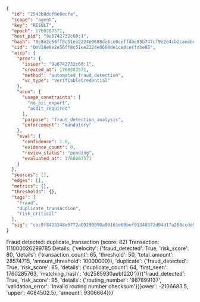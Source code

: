 ```json
{
  "id": "2542b8dcf0e0ecfa",
  "scope": "agent",
  "key": "RESULT",
  "epoch": 1760287571,
  "host_pid": "9e6742732c60:1",
  "hash": "8e8e2e56ff8c51ee2224e0608de1ce0ceffdbe85b747cf9e2e4cb2caeebecf69",
  "cid": "QmV18e8e2e56ff8c51ee2224e0608de1ce0ceffdbe85",
  "aicp": {
    "prov": {
      "issuer": "9e6742732c60:1",
      "created_at": 1760287571,
      "method": "automated_fraud_detection",
      "vc_type": "VerifiableCredential"
    },
    "ucon": {
      "usage_constraints": [
        "no_pii_export",
        "audit_required"
      ],
      "purpose": "fraud_detection_analysis",
      "enforcement": "mandatory"
    },
    "eval": {
      "confidence": 1.0,
      "evidence_count": 0,
      "review_status": "pending",
      "evaluated_at": 1760287571
    }
  },
  "sources": [],
  "edges": [],
  "metrics": {},
  "thresholds": {},
  "tags": [
    "fraud",
    "duplicate_transaction",
    "risk_critical"
  ],
  "sig": "cbc9f8423348e9772a09290090a90161e60bef91340372d94d17a208ccde59c8"
}
```

Fraud detected: duplicate_transaction (score: 82)
Transaction: 111000026299785
Details: {'velocity': {'fraud_detected': True, 'risk_score': 80, 'details': {'transaction_count': 65, 'threshold': 50, 'total_amount': 28574715, 'amount_threshold': 10000000}}, 'duplicate': {'fraud_detected': True, 'risk_score': 85, 'details': {'duplicate_count': 64, 'first_seen': 1760285763, 'matching_hash': 'dc2585930aebf220'}}}{'fraud_detected': True, 'risk_score': 95, 'details': {'routing_number': '987899137', 'validation_error': 'Invalid routing number checksum'}}}ower': -2106683.5, 'upper': 4084502.5}, 'amount': 9306664}}}
